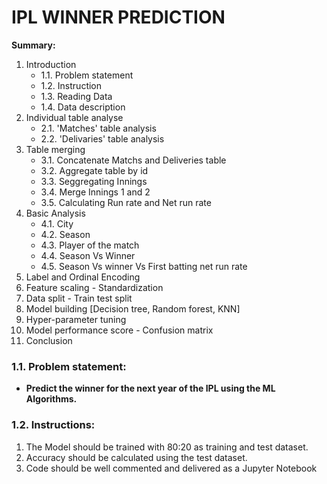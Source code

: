 # IPL WINNER PREDICTION

**Summary:**
1. Introduction
    - 1.1. Problem statement
    - 1.2. Instruction
    - 1.3. Reading Data
    - 1.4. Data description
2. Individual table analyse
    - 2.1. 'Matches' table analysis 
    - 2.2. 'Delivaries' table analysis
3. Table merging 
    - 3.1. Concatenate Matchs and Deliveries table
    - 3.2. Aggregate table by id
    - 3.3. Seggregating Innings
    - 3.4. Merge Innings 1 and 2
    - 3.5. Calculating Run rate and Net run rate
4. Basic Analysis
    - 4.1. City 
    - 4.2. Season
    - 4.3. Player of the match
    - 4.4. Season Vs Winner
    - 4.5. Season Vs winner Vs First batting net run rate
5. Label and Ordinal Encoding
6. Feature scaling - Standardization
7. Data split - Train test split
8. Model building [Decision tree, Random forest, KNN]  
9. Hyper-parameter tuning
10. Model performance score - Confusion matrix
11. Conclusion

### 1.1. Problem statement: 
 - **Predict the winner for the next year of the IPL using the ML Algorithms.**


### 1.2. Instructions: 
1.	The Model should be trained with 80:20 as training and test dataset.
2.	Accuracy should be calculated using the test dataset.
3.	Code should be well commented and delivered as a Jupyter Notebook
